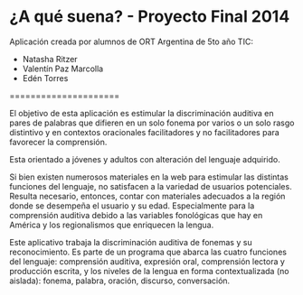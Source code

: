 # ¿A qué suena? - Proyecto Final 2014

Aplicación creada por alumnos de ORT Argentina de 5to año TIC:
- Natasha Ritzer
- Valentín Paz Marcolla
- Edén Torres

=====================

El objetivo de esta aplicación es estimular la discriminación auditiva en pares de palabras que difieren en un solo fonema por varios o un solo rasgo distintivo y en contextos oracionales facilitadores y no facilitadores para favorecer la comprensión. 

Esta orientado a jóvenes y adultos con alteración del lenguaje adquirido.

Si bien existen numerosos materiales en la web para estimular las distintas funciones del lenguaje, no satisfacen a la variedad de usuarios potenciales. Resulta necesario, entonces, contar con materiales adecuados a la región donde se desempeña el usuario y su edad. Especialmente para la comprensión auditiva debido a las variables fonológicas que hay en América y los regionalismos que enriquecen la lengua.

Este aplicativo trabaja la discriminación auditiva de fonemas y su reconocimiento. Es parte de un programa que abarca las cuatro funciones del lenguaje: comprensión auditiva, expresión oral, comprensión lectora y producción escrita, y los niveles de la lengua en forma contextualizada (no aislada): fonema, palabra, oración, discurso, conversación.
